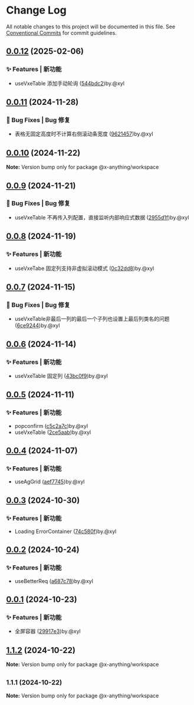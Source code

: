 # Change Log

All notable changes to this project will be documented in this file.
See [Conventional Commits](https://conventionalcommits.org) for commit guidelines.

## [0.0.12](https://github.com/qq1031824970/x-anything/compare/v0.0.11...v0.0.12) (2025-02-06)

### ✨ Features | 新功能

* useVxeTable 添加手动轮询 ([544bdc2](https://github.com/qq1031824970/x-anything/commit/544bdc2022bb3085998ad9b81199b200cb8102e2))by.@xyl

## [0.0.11](https://github.com/qq1031824970/x-anything/compare/v0.0.10...v0.0.11) (2024-11-28)

### 🐛 Bug Fixes | Bug 修复

* 表格无固定高度时不计算右侧滚动条宽度 ([9621457](https://github.com/qq1031824970/x-anything/commit/96214577c051d3eb14780aaf748e1ef9edac724b))by.@xyl

## [0.0.10](https://github.com/qq1031824970/x-anything/compare/v0.0.9...v0.0.10) (2024-11-22)

**Note:** Version bump only for package @x-anything/workspace

## [0.0.9](https://github.com/qq1031824970/x-anything/compare/v0.0.8...v0.0.9) (2024-11-21)

### 🐛 Bug Fixes | Bug 修复

* useVxeTable 不再传入列配置，直接监听内部响应式数据 ([2955d1f](https://github.com/qq1031824970/x-anything/commit/2955d1fc649c74daef903344e964454de89def59))by.@xyl

## [0.0.8](https://github.com/qq1031824970/x-anything/compare/v0.0.7...v0.0.8) (2024-11-19)

### ✨ Features | 新功能

* useVxeTabe 固定列支持非虚拟滚动模式 ([0c32dd8](https://github.com/qq1031824970/x-anything/commit/0c32dd8c7d36e5b3d082d28ac5084416378db78b))by.@xyl

## [0.0.7](https://github.com/qq1031824970/x-anything/compare/v0.0.6...v0.0.7) (2024-11-15)

### 🐛 Bug Fixes | Bug 修复

* useVxeTable非最后一列的最后一个子列也设置上最后列类名的问题 ([6ce9244](https://github.com/qq1031824970/x-anything/commit/6ce924494ad741370c9763ae8750f9ceb721c164))by.@xyl

## [0.0.6](https://github.com/qq1031824970/x-anything/compare/v0.0.5...v0.0.6) (2024-11-14)

### ✨ Features | 新功能

* useVxeTable 固定列 ([43bc0f9](https://github.com/qq1031824970/x-anything/commit/43bc0f9e7a64e0d77712a0275a7012646be43dc0))by.@xyl

## [0.0.5](https://github.com/qq1031824970/x-anything/compare/v0.0.4...v0.0.5) (2024-11-11)

### ✨ Features | 新功能

* popconfirm ([c5c2a7c](https://github.com/qq1031824970/x-anything/commit/c5c2a7c2af4ef87632f48c91eb65e4c740ddcde6))by.@xyl
* useVxeTable ([2ce5aab](https://github.com/qq1031824970/x-anything/commit/2ce5aab196150db83920e85b71c03fa1ee851bc2))by.@xyl

## [0.0.4](https://github.com/qq1031824970/x-anything/compare/v0.0.3...v0.0.4) (2024-11-07)

### ✨ Features | 新功能

- useAgGrid ([aef7745](https://github.com/qq1031824970/x-anything/commit/aef774509fc60ea322a82e1c350b331ebd80efa9))by.@xyl

## [0.0.3](https://github.com/qq1031824970/x-anything/compare/v0.0.2...v0.0.3) (2024-10-30)

### ✨ Features | 新功能

- Loading ErrorContainer ([74c580f](https://github.com/qq1031824970/x-anything/commit/74c580f7e7239c2ef0a02cfa3a2e5344b6557604))by.@xyl

## [0.0.2](https://github.com/qq1031824970/x-anything/compare/v0.0.1...v0.0.2) (2024-10-24)

### ✨ Features | 新功能

- useBetterReq ([a687c78](https://github.com/qq1031824970/x-anything/commit/a687c78ce03ad0addb8d1db162f21943fd48fc90))by.@xyl

## [0.0.1](https://github.com/qq1031824970/x-anything/compare/v1.1.2...v0.0.1) (2024-10-23)

### ✨ Features | 新功能

- 全屏容器 ([29917e3](https://github.com/qq1031824970/x-anything/commit/29917e3da67ba1c584a680fb973a481e0a7a36a3))by.@xyl

## [1.1.2](https://github.com/qq1031824970/x-ui/compare/v1.1.1...v1.1.2) (2024-10-22)

**Note:** Version bump only for package @x-anything/workspace

## <small>1.1.1 (2024-10-22)</small>

**Note:** Version bump only for package @x-anything/workspace
